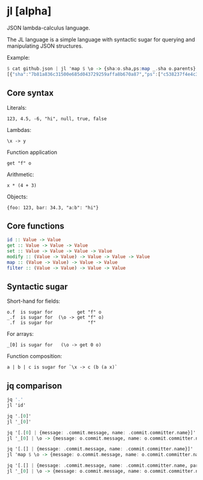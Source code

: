 # jl [alpha]

JSON lambda-calculus language.

The JL language is a simple language with syntactic sugar for querying
and manipulating JSON structures.

Example:

``` haskell
$ cat github.json | jl 'map $ \o -> {sha:o.sha,ps:map _.sha o.parents}'
[{"sha":"7b81a836c31500e685d043729259affa8b670a87","ps":["c538237f4e4c381d35f1c15497c95f659fd55850","ca12bd9b5d15c0c4e5bd01d706ddbb3f4edefd36"]},{"sha":"c538237f4e4c381d35f1c15497c95f659fd55850","ps":["4a6241be0697bbe4ef420c43689c34af59e50330"]},{"sha":"4a6241be0697bbe4ef420c43689c34af59e50330","ps":["1900c7bcac76777782505c89a032c18a65fcc487"]},{"sha":"1900c7bcac76777782505c89a032c18a65fcc487","ps":["578d536233b62884764b3c5c6cd42077958d6a49"]},{"sha":"578d536233b62884764b3c5c6cd42077958d6a49","ps":["b0d6d283102a171c74db142b5b00bb6115287c7a"]}]
```

## Core syntax

Literals:

    123, 4.5, -6, "hi", null, true, false

Lambdas:

    \x -> y

Function application

    get "f" o

Arithmetic:

    x * (4 + 3)

Objects:

    {foo: 123, bar: 34.3, "a:b": "hi"}

## Core functions

``` haskell
id :: Value -> Value
get :: Value -> Value -> Value
set :: Value -> Value -> Value -> Value
modify :: (Value -> Value) -> Value -> Value -> Value
map :: (Value -> Value) -> Value -> Value
filter :: (Value -> Value) -> Value -> Value
```

## Syntactic sugar

Short-hand for fields:

    o.f  is sugar for         get "f" o
    _.f  is sugar for  (\o -> get "f" o)
     .f  is sugar for             "f"

For arrays:

    _[0] is sugar for   (\o -> get 0 o)

Function composition:

    a | b | c is sugar for `\x -> c (b (a x)`

## jq comparison

``` haskell
jq '.'
jl 'id'
```

``` haskell
jq '.[0]'
jl '_[0]'
```

``` haskell
jq '[.[0] | {message: .commit.message, name: .commit.committer.name}]'
jl '_[0] | \o -> {message: o.commit.message, name: o.commit.committer.name}'
```

``` haskell
jq '[.[] | {message: .commit.message, name: .commit.committer.name}]'
jl 'map $ \o -> {message: o.commit.message, name: o.commit.committer.name}'
```

``` haskell
jq '[.[] | {message: .commit.message, name: .commit.committer.name, parents: [.parents[].html_url]}]'
jl '_[0] | \o -> {message: o.commit.message, name: o.commit.committer.name, parents: map _.html_url o.parents }'
```
